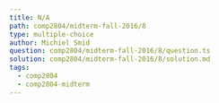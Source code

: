 ```yaml
---
title: N/A
path: comp2804/midterm-fall-2016/8
type: multiple-choice
author: Michiel Smid
question: comp2804/midterm-fall-2016/8/question.ts
solution: comp2804/midterm-fall-2016/8/solution.md
tags:
  - comp2804
  - comp2804-midterm
---
```


